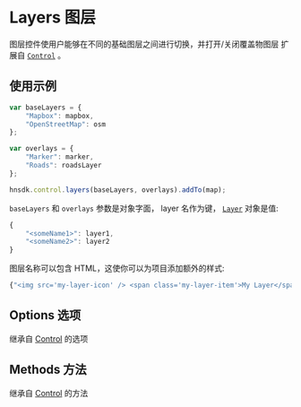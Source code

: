 # Layers 图层
<p>图层控件使用户能够在不同的基础图层之间进行切换，并打开/关闭覆盖物图层 扩展自 <a href="#control"><code>Control</code></a> 。</p>

## 使用示例
```js
var baseLayers = {
    "Mapbox": mapbox,
    "OpenStreetMap": osm
};

var overlays = {
    "Marker": marker,
    "Roads": roadsLayer
};

hnsdk.control.layers(baseLayers, overlays).addTo(map);
```

<p> <code>baseLayers</code> 和 <code>overlays</code> 参数是对象字面， layer 名作为键， <a href="#layer"><code>Layer</code></a> 对象是值:</p>

```js
{
    "<someName1>": layer1,
    "<someName2>": layer2
}
```
<p>图层名称可以包含 HTML，这使你可以为项目添加额外的样式:</p>

```js
{"<img src='my-layer-icon' /> <span class='my-layer-item'>My Layer</span>": myLayer}
```

<LayerControlerCreation />

## Options 选项
<LayersControlerOptions />

<label> 继承自 <a href="#control">Control</a> 的选项</label>
<ControlOptions />

## Methods 方法
<LayersControlerMethods />

<label> 继承自 <a href="#control">Control</a> 的方法</label>
<ControlerMethods />
